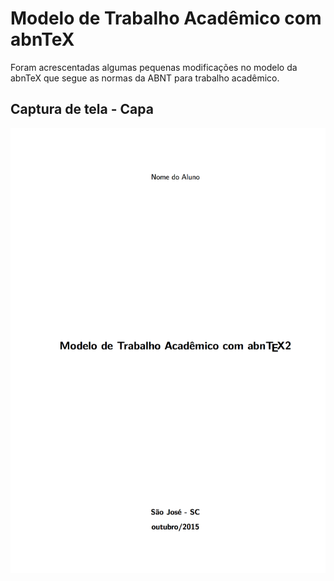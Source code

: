 # Modelo de Trabalho Acadêmico com abnTeX



Foram acrescentadas algumas pequenas modificações no modelo da abnTeX que segue as normas da ABNT para trabalho acadêmico.



## Captura de tela - Capa

![capa](screenshot-01.png)
